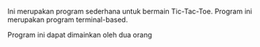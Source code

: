 Ini merupakan program sederhana untuk bermain Tic-Tac-Toe. Program ini merupakan program terminal-based.

Program ini dapat dimainkan oleh dua orang
